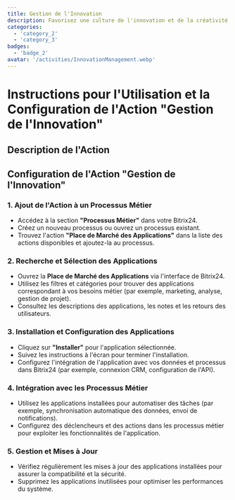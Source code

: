 ```yaml
---
title: Gestion de l'Innovation
description: Favorisez une culture de l'innovation et de la créativité dans votre organisation.
categories: 
  - 'category_2'
  - 'category_3'
badges:
  - 'badge_2'
avatar: '/activities/InnovationManagement.webp'
---
```

# Instructions pour l'Utilisation et la Configuration de l'Action "Gestion de l'Innovation"

## Description de l'Action

## **Configuration de l'Action "Gestion de l'Innovation"**

### 1. Ajout de l'Action à un Processus Métier
- Accédez à la section **"Processus Métier"** dans votre Bitrix24.
- Créez un nouveau processus ou ouvrez un processus existant.
- Trouvez l'action **"Place de Marché des Applications"** dans la liste des actions disponibles et ajoutez-la au processus.

### 2. Recherche et Sélection des Applications
- Ouvrez la **Place de Marché des Applications** via l'interface de Bitrix24.
- Utilisez les filtres et catégories pour trouver des applications correspondant à vos besoins métier (par exemple, marketing, analyse, gestion de projet).
- Consultez les descriptions des applications, les notes et les retours des utilisateurs.

### 3. Installation et Configuration des Applications
- Cliquez sur **"Installer"** pour l'application sélectionnée.
- Suivez les instructions à l'écran pour terminer l'installation.
- Configurez l'intégration de l'application avec vos données et processus dans Bitrix24 (par exemple, connexion CRM, configuration de l'API).

### 4. Intégration avec les Processus Métier
- Utilisez les applications installées pour automatiser des tâches (par exemple, synchronisation automatique des données, envoi de notifications).
- Configurez des déclencheurs et des actions dans les processus métier pour exploiter les fonctionnalités de l'application.

### 5. Gestion et Mises à Jour
- Vérifiez régulièrement les mises à jour des applications installées pour assurer la compatibilité et la sécurité.
- Supprimez les applications inutilisées pour optimiser les performances du système.